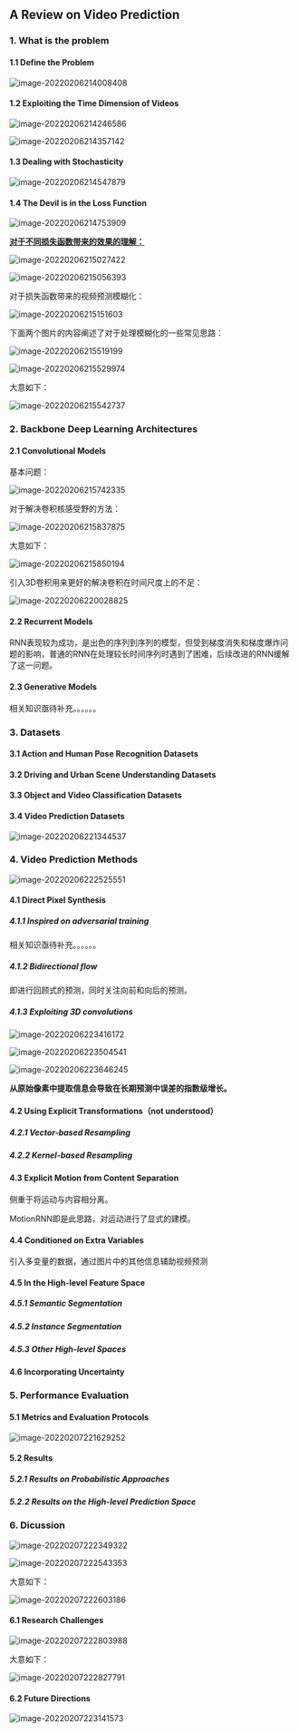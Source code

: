 ## A Review on Video Prediction

### 1. What is the problem

#### 1.1 Define the Problem

![image-20220206214008408](C:\Users\dyh20200207\AppData\Roaming\Typora\typora-user-images\image-20220206214008408.png)

#### 1.2 Exploiting the Time Dimension of Videos

![image-20220206214246586](C:\Users\dyh20200207\AppData\Roaming\Typora\typora-user-images\image-20220206214246586.png)

![image-20220206214357142](C:\Users\dyh20200207\AppData\Roaming\Typora\typora-user-images\image-20220206214357142.png)

#### 1.3 Dealing with Stochasticity

![image-20220206214547879](C:\Users\dyh20200207\AppData\Roaming\Typora\typora-user-images\image-20220206214547879.png)

#### 1.4 The Devil is in the Loss Function

![image-20220206214753909](C:\Users\dyh20200207\AppData\Roaming\Typora\typora-user-images\image-20220206214753909.png)

**<u>对于不同损失函数带来的效果的理解：</u>**

![image-20220206215027422](C:\Users\dyh20200207\AppData\Roaming\Typora\typora-user-images\image-20220206215027422.png)

![image-20220206215056393](C:\Users\dyh20200207\AppData\Roaming\Typora\typora-user-images\image-20220206215056393.png)

对于损失函数带来的视频预测模糊化：

![image-20220206215151603](C:\Users\dyh20200207\AppData\Roaming\Typora\typora-user-images\image-20220206215151603.png)

下面两个图片的内容阐述了对于处理模糊化的一些常见思路：

![image-20220206215519199](C:\Users\dyh20200207\AppData\Roaming\Typora\typora-user-images\image-20220206215519199.png)

![image-20220206215529974](C:\Users\dyh20200207\AppData\Roaming\Typora\typora-user-images\image-20220206215529974.png)

大意如下：

![image-20220206215542737](C:\Users\dyh20200207\AppData\Roaming\Typora\typora-user-images\image-20220206215542737.png)

### 2. Backbone Deep Learning Architectures

#### 2.1 Convolutional Models

基本问题：

![image-20220206215742335](C:\Users\dyh20200207\AppData\Roaming\Typora\typora-user-images\image-20220206215742335.png)

对于解决卷积核感受野的方法：

![image-20220206215837875](C:\Users\dyh20200207\AppData\Roaming\Typora\typora-user-images\image-20220206215837875.png)

大意如下：

![image-20220206215850194](C:\Users\dyh20200207\AppData\Roaming\Typora\typora-user-images\image-20220206215850194.png)

引入3D卷积用来更好的解决卷积在时间尺度上的不足：

![image-20220206220028825](C:\Users\dyh20200207\AppData\Roaming\Typora\typora-user-images\image-20220206220028825.png)

####  2.2 Recurrent Models

RNN表现较为成功，是出色的序列到序列的模型，但受到梯度消失和梯度爆炸问题的影响，普通的RNN在处理较长时间序列时遇到了困难，后续改进的RNN缓解了这一问题。

#### 2.3  Generative Models

相关知识亟待补充。。。。。。

### 3. Datasets

#### 3.1 Action and Human Pose Recognition Datasets

#### 3.2 Driving and Urban Scene Understanding Datasets

#### 3.3 Object and Video Classification Datasets

#### 3.4 Video Prediction Datasets

![image-20220206221344537](C:\Users\dyh20200207\AppData\Roaming\Typora\typora-user-images\image-20220206221344537.png)

### 4. Video Prediction Methods

![image-20220206222525551](C:\Users\dyh20200207\AppData\Roaming\Typora\typora-user-images\image-20220206222525551.png)

#### 4.1 Direct Pixel Synthesis

##### 4.1.1 Inspired on adversarial training

相关知识亟待补充。。。。。。

##### 4.1.2 Bidirectional flow

即进行回顾式的预测，同时关注向前和向后的预测。

##### 4.1.3 Exploiting 3D convolutions

![image-20220206223416172](C:\Users\dyh20200207\AppData\Roaming\Typora\typora-user-images\image-20220206223416172.png)

![image-20220206223504541](C:\Users\dyh20200207\AppData\Roaming\Typora\typora-user-images\image-20220206223504541.png)

![image-20220206223646245](C:\Users\dyh20200207\AppData\Roaming\Typora\typora-user-images\image-20220206223646245.png)

**从原始像素中提取信息会导致在长期预测中误差的指数级增长。**

#### 4.2 Using Explicit Transformations（not understood）

##### 4.2.1 Vector-based Resampling

##### 4.2.2 Kernel-based Resampling

#### 4.3 Explicit Motion from Content Separation

侧重于将运动与内容相分离。

MotionRNN即是此思路，对运动进行了显式的建模。

#### 4.4 Conditioned on Extra Variables

引入多变量的数据，通过图片中的其他信息辅助视频预测

#### 4.5 In the High-level Feature Space

##### 4.5.1 Semantic Segmentation

##### 4.5.2 Instance Segmentation

##### 4.5.3 Other High-level Spaces

#### 4.6 Incorporating Uncertainty

### 5. Performance Evaluation

#### 5.1 Metrics and Evaluation Protocols

![image-20220207221629252](C:\Users\dyh20200207\AppData\Roaming\Typora\typora-user-images\image-20220207221629252.png)

#### 5.2 Results

##### 5.2.1 Results on Probabilistic Approaches

##### 5.2.2 Results on the High-level Prediction Space

### 6. Dicussion

![image-20220207222349322](C:\Users\dyh20200207\AppData\Roaming\Typora\typora-user-images\image-20220207222349322.png)

![image-20220207222543353](C:\Users\dyh20200207\AppData\Roaming\Typora\typora-user-images\image-20220207222543353.png)

大意如下：

![image-20220207222603186](C:\Users\dyh20200207\AppData\Roaming\Typora\typora-user-images\image-20220207222603186.png)

#### 6.1 Research Challenges

![image-20220207222803988](C:\Users\dyh20200207\AppData\Roaming\Typora\typora-user-images\image-20220207222803988.png)

大意如下：

![image-20220207222827791](C:\Users\dyh20200207\AppData\Roaming\Typora\typora-user-images\image-20220207222827791.png)

#### 6.2 Future Directions

![image-20220207223141573](C:\Users\dyh20200207\AppData\Roaming\Typora\typora-user-images\image-20220207223141573.png)